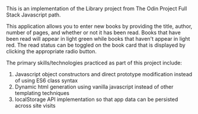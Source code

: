 This is an implementation of the Library project from The Odin Project Full Stack Javascript path.

This application allows you to enter new books by providing the title, author, number of pages, and whether or not it has been read. Books that have been read will appear in light green while books that haven't appear in light red. The read status can be toggled on the book card that is displayed by clicking the appropriate radio button.

The primary skills/technologies practiced as part of this project include:

1. Javascript object constructors and direct prototype modification instead of using ES6 class syntax
2. Dynamic html generation using vanilla javascript instead of other templating techniques
3. localStorage API implementation so that app data can be persisted across site visits